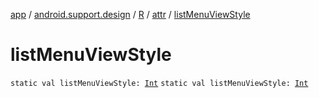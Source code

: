 [app](../../../index.md) / [android.support.design](../../index.md) / [R](../index.md) / [attr](index.md) / [listMenuViewStyle](./list-menu-view-style.md)

# listMenuViewStyle

`static val listMenuViewStyle: `[`Int`](https://kotlinlang.org/api/latest/jvm/stdlib/kotlin/-int/index.html)
`static val listMenuViewStyle: `[`Int`](https://kotlinlang.org/api/latest/jvm/stdlib/kotlin/-int/index.html)